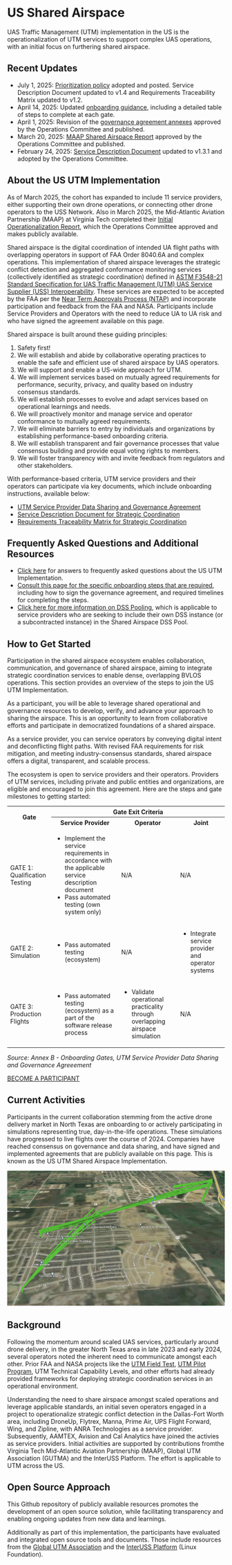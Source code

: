 # US Shared Airspace

UAS Traffic Management (UTM) implementation in the US is the operationalization of UTM services to support complex UAS operations, with an initial focus on furthering shared airspace.

## Recent Updates
+ July 1, 2025: [Prioritization policy](./docs/prioritization-policy-07012025.md) adopted and posted. Service Description Document updated to v1.4 and Requirements Traceability Matrix updated to v1.2.
+ April 14, 2025: Updated [onboarding guidance](onboarding.md), including a detailed table of steps to complete at each gate.
+ April 1, 2025: Revision of the [governance agreement annexes](./docs/USP_Agreement_04012025.pdf) approved by the Operations Committee and published.
+ March 20, 2025: [MAAP Shared Airspace Report](./docs/Shared_Airspace_Report_v1_FINAL.pdf) approved by the Operations Committee and published.
+ February 24, 2025: [Service Description Document](./docs/UA-UA_Strategic_Coordination_Service_Description_Document_V1.3.1.pdf) updated to v1.3.1 and adopted by the Operations Committee.

## About the US UTM Implementation

As of March 2025, the cohort has expanded to include 11 service providers, either supporting their own drone operations, or connecting other drone operators to the USS Network. Also in March 2025, the Mid-Atlantic Aviation Partnership (MAAP) at Virginia Tech completed their [Initial Operationalization Report](./docs/Shared_Airspace_Report_v1_FINAL.pdf), which the Operations Committee approved and makes publicly available.

Shared airspace is the digital coordination of intended UA flight paths with overlapping operators in support of FAA Order 8040.6A and complex operations. This implementation of shared airspace leverages the strategic conflict detection and aggregated conformance monitoring services (collectively identified as strategic coordination) defined in [ASTM F3548-21 Standard Specification for UAS Traffic Management (UTM) UAS Service Supplier (USS) Interoperability](https://www.astm.org/f3548-21.html). These services are expected to be accepted by the FAA per the [Near Term Approvals Process (NTAP)](https://www.faa.gov/uas/advanced_operations/traffic_management) and incorporate participation and feedback from the FAA and NASA. Participants include Service Providers and Operators with the need to reduce UA to UA risk and who have signed the agreement available on this page.

Shared airspace is built around these guiding principles:

1. Safety first!
2. We will establish and abide by collaborative operating practices to enable the safe and efficient use of shared airspace by UAS operators.
3. We will support and enable a US-wide approach for UTM.
4. We will implement services based on mutually agreed requirements for performance, security, privacy, and quality based on industry consensus standards.
5. We will establish processes to evolve and adapt services based on operational learnings and needs.
6. We will proactively monitor and manage service and operator conformance to mutually agreed requirements.
7. We will eliminate barriers to entry by individuals and organizations by establishing performance-based onboarding criteria.
8. We will establish transparent and fair governance processes that value consensus building and provide equal voting rights to members.
9. We will foster transparency with and invite feedback from regulators and other stakeholders.

With performance-based criteria, UTM service providers and their operators can participate via key documents, which include onboarding instructions, available below:

* [UTM Service Provider Data Sharing and Governance Agreement](./docs/USP_Agreement_04012025.pdf)
* [Service Description Document for Strategic Coordination](./docs/UA-UA_Strategic_Coordination_Service_Description_Document_V1.3.1.pdf)
* [Requirements Traceability Matrix for Strategic Coordination](./docs/Strategic_Coordination_Compliance_Matrix_V1.1.xlsx)

## Frequently Asked Questions and Additional Resources

+ [Click here](faqs.md) for answers to frequently asked questions about the US UTM Implementation.
+ [Consult this page for the specific onboarding steps that are required](onboarding.md), including how to sign the governance agreement, and required timelines for completing the steps.
+ [Click here for more information on DSS Pooling](dss-pooling.md), which is applicable to service providers who are seeking to include their own DSS instance (or a subcontracted instance) in the Shared Airspace DSS Pool.

## How to Get Started

Participation in the shared airspace ecosystem enables collaboration, communication, and governance of shared airspace, aiming to integrate strategic coordination services to enable dense, overlapping BVLOS operations. This section provides an overview of the steps to join the US UTM Implementation.

As a participant, you will be able to leverage shared operational and governance resources to develop, verify, and advance your approach to sharing the airspace. This is an opportunity to learn from collaborative efforts and participate in democratized foundations of a shared airspace.

As a service provider, you can service operators by conveying digital intent and deconflicting flight paths. With revised FAA requirements for risk mitigation, and meeting industry-consensus standards, shared airspace offers a digital, transparent, and scalable process.

The ecosystem is open to service providers and their operators. Providers of UTM services, including private and public entities and organizations, are eligible and encouraged to join this agreement. Here are the steps and gate milestones to getting started:

<table>
    <tr>
        <th rowspan="2">Gate</th>
        <th colspan="3">Gate Exit Criteria</th>
    </tr>
    <tr>
        <th>Service Provider</th>
        <th>Operator</th>
        <th>Joint</th>
    </tr>
    <tr>
        <td>GATE 1: Qualification Testing</td>
        <td>
            <ul>
                <li>Implement the service requirements in accordance with the applicable service description document</li>
                <li>Pass automated testing (own system only)</li>
            </ul>
        </td>
        <td>N/A</td>
        <td>N/A</td>
    </tr>
    <tr>
        <td>GATE 2: Simulation</td>
        <td>
            <ul>
                <li>Pass automated testing (ecosystem)</li>
            </ul>
        </td>
        <td>N/A</td>
        <td>
            <ul>
                <li>Integrate service provider and operator systems</li>
            </ul>
        </td>
    </tr>
    <tr>
        <td>GATE 3: Production Flights</td>
        <td>
            <ul>
                <li>Pass automated testing (ecosystem) as a part of the software release process</li>
            </ul>
        </td>
        <td>
            <ul>
                <li>Validate operational practicality through overlapping airspace simulation</li>
            </ul>
        </td>
        <td>N/A</td>
    </tr>
</table>

_Source: Annex B - Onboarding Gates, UTM Service Provider Data Sharing and Governance Agreeement_

[BECOME A PARTICIPANT](https://forms.gle/3SgLJ6jnj9PVeDSF6)

## Current Activities

Participants in the current collaboration stemming from the active drone delivery market in North Texas are onboarding to or actively participating in simulations representing true, day-in-the-life operations. These simulations have progressed to live flights over the course of 2024. Companies have reached consensus on governance and data sharing, and have signed and implemented agreements that are publicly available on this page. This is known as the US UTM Shared Airspace Implementation.

![initial asset](assets/SimulationExample.png)

## Background

Following the momentum around scaled UAS services, particularly around drone delivery, in the greater North Texas area in late 2023 and early 2024, several operators noted the inherent need to communicate amongst each other. Prior FAA and NASA projects like the [UTM Field Test](https://www.faa.gov/uas/research_development/traffic_management/field_test), [UTM Pilot Program](https://www.faa.gov/uas/research_development/traffic_management/utm_pilot_program), UTM Technical Capability Levels, and other efforts had already provided frameworks for deploying strategic coordination services in an operational environment.

Understanding the need to share airspace amongst scaled operations and leverage applicable standards, an initial seven operators engaged in a project to operationalize strategic conflict detection in the Dallas-Fort Worth area, including DroneUp, Flytrex, Manna, Prime Air, UPS Flight Forward, Wing, and Zipline, with ANRA Technologies as a service provider. Subsequently, AAMTEX, Avision and Cal Analytics have joined the activies as service providers. Initial activities are supported by contributions fromthe Virginia Tech Mid-Atlantic Aviation Partnership (MAAP), Global UTM Association (GUTMA) and the InterUSS Platform. The effort is applicable to UTM across the US.

## Open Source Approach

This Github repository of publicly available resources promotes the development of an open source solution, while facilitating transparency and enabling ongoing updates from new data and learnings.

Additionally as part of this implementation, the participants have evaluated and integrated open source tools and documents. Those include resources from the [Global UTM Association](https://gutma.org/) and the [InterUSS Platform](https://interussplatform.org/) (Linux Foundation).
